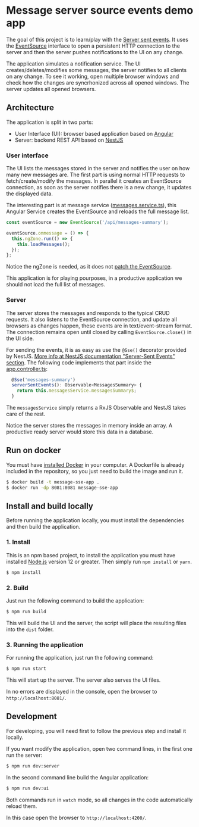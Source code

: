 # Message server source events demo app

The goal of this project is to learn/play with the [Server sent events](https://developer.mozilla.org/en-US/docs/Web/API/Server-sent_events).
It uses the [EventSource](https://developer.mozilla.org/en-US/docs/Web/API/EventSource) interface to open a persistent HTTP connection to the server
and then the server pushes notifications to the UI on any change.

The application simulates a notification service. The UI creates/deletes/modifies some messages, the server notifies to all clients on any change.
To see it working, open multiple browser windows and check how the changes are syncrhonized across all opened windows. The server updates all opened browsers.

## Architecture

The application is split in two parts:

- User Interface (UI): browser based application based on [Angular](https://angular.io)
- Server: backend REST API based on [NestJS](https://nestjs.com/)

### User interface

The UI lists the messages stored in the server and notifies the user on how many new messages are.
The first part is using normal HTTP requests to fetch/create/modify the messages.
In parallel it creates an EventSource connection, as soon as the server notifies there is a new change, it updates the displayed data.

The interesting part is at message service ([messages.service.ts](./src/ui/app/messages/messages.service.ts)), this Angular Service creates the EventSource and reloads the full message list.

```javascript
const eventSource = new EventSource('/api/messages-summary');

eventSource.onmessage = () => {
  this.ngZone.run(() => {
    this.loadMessages();
  });
};
```

Notice the ngZone is needed, as it does not [patch the EventSource](https://github.com/angular/angular/tree/master/packages/zone.js).

This application is for playing pourposes, in a productive application we should not load the full list of messages.

### Server

The server stores the messages and responds to the typical CRUD requests.
It also listens to the EventSource connection, and update all browsers as changes happen, these events are in text/event-stream format.
The connection remains open until closed by calling `EventSource.close()` in the UI side.

For sending the events, it is as easy as use the `@Sse()` decorator provided by NestJS. [More info at NestJS documentation "Server-Sent Events" section](https://docs.nestjs.com/techniques/server-sent-events). The following code implements that part inside the [app.controller.ts](./src/api/app/app.controller.ts):

```javascript
  @Sse('messages-summary')
  serverSentEvents(): Observable<MessagesSummary> {
    return this.messagesService.messagesSummary$;
  }
```

The `messagesService` simply returns a RxJS Observable and NestJS takes care of the rest.

Notice the server stores the messages in memory inside an array. A productive ready server would store this data in a database.

## Run on docker

You must have [installed Docker](https://docs.docker.com/get-docker/) in your computer. A Dockerfile is already included in the repository, so you just need to build the image and run it.

```bash
$ docker build -t message-sse-app .
$ docker run -dp 8081:8081 message-sse-app
```

## Install and build locally

Before running the application locally, you must install the dependencies and then build the application.

### 1. Install

This is an npm based project, to install the application you must have installed [Node.js](https://nodejs.org/en/) version 12 or greater. Then simply run `npm install` or `yarn`.

```bash
$ npm install
```

### 2. Build

Just run the following command to build the application:

```bash
$ npm run build
```

This will build the UI and the server, the script will place the resulting files into the `dist` folder.

### 3. Running the application

For running the application, just run the following command:

```bash
$ npm run start
```

This will start up the server. The server also serves the UI files.

In no errors are displayed in the console, open the browser to `http://localhost:8081/`.

## Development

For developing, you will need first to follow the previous step and install it locally.

If you want modify the application, open two command lines, in the first one run the server:

```bash
$ npm run dev:server
```

In the second command line build the Angular application:

```bash
$ npm run dev:ui
```

Both commands run in `watch` mode, so all changes in the code automatically reload them.

In this case open the browser to `http://localhost:4200/`.
